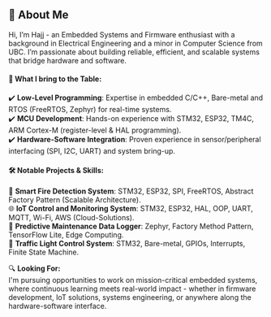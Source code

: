 ## 👋 About Me
Hi, I’m Hajj - an Embedded Systems and Firmware enthusiast with a background in Electrical Engineering and a minor in Computer Science from UBC. I’m passionate about building reliable, efficient, and scalable systems that bridge hardware and software.

#### 🚀 What I bring to the Table:
✔️ **Low-Level Programming**: Expertise in embedded C/C++, Bare-metal and RTOS (FreeRTOS, Zephyr) for real-time systems.   
✔️ **MCU Development**: Hands-on experience with STM32, ESP32, TM4C, ARM Cortex-M (register-level & HAL programming).     
✔️ **Hardware-Software Integration**: Proven experience in sensor/peripheral interfacing (SPI, I2C, UART) and system bring-up.   

#### 🛠️ Notable Projects & Skills:
🚨 **Smart Fire Detection System**: STM32, ESP32, SPI, FreeRTOS, Abstract Factory Pattern (Scalable Architecture).  
🌐 **IoT Control and Monitoring System**: STM32, ESP32, HAL, OOP, UART, MQTT, Wi-Fi, AWS (Cloud-Solutions).  
📔 **Predictive Maintenance Data Logger**: Zephyr, Factory Method Pattern, TensorFlow Lite, Edge Computing.  
🚦 **Traffic Light Control System**: STM32, Bare-metal, GPIOs, Interrupts, Finite State Machine.  

🔍 **Looking For:**  
I'm pursuing opportunities to work on mission-critical embedded systems, where continuous learning meets real-world impact - whether in firmware development, IoT solutions, systems engineering, or anywhere along the hardware-software interface. 
<!---
HajjSalad/HajjSalad is a ✨ special ✨ repository because its `README.md` (this file) appears on your GitHub profile.
You can click the Preview link to take a look at your changes.
--->
